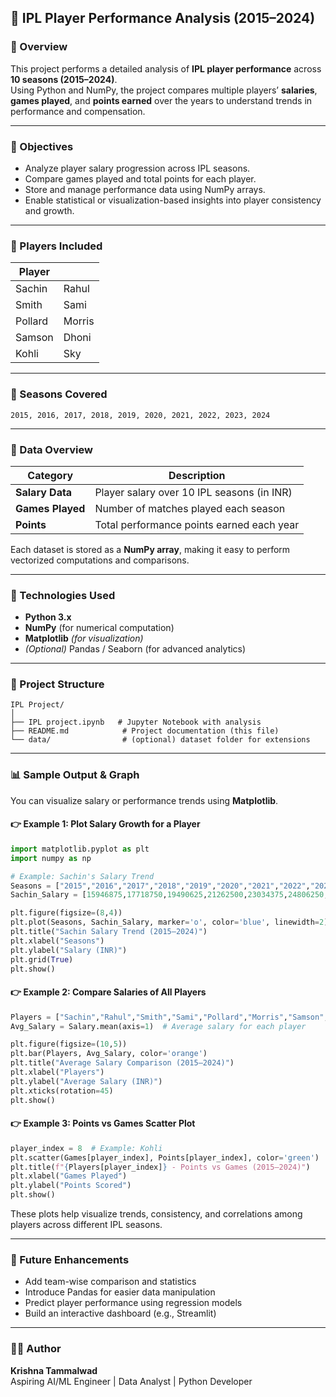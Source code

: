 ## 🏏 IPL Player Performance Analysis (2015–2024)

### 📘 Overview  
This project performs a detailed analysis of **IPL player performance** across **10 seasons (2015–2024)**.  
Using Python and NumPy, the project compares multiple players’ **salaries**, **games played**, and **points earned** over the years to understand trends in performance and compensation.

---

### 🎯 Objectives
- Analyze player salary progression across IPL seasons.  
- Compare games played and total points for each player.  
- Store and manage performance data using NumPy arrays.  
- Enable statistical or visualization-based insights into player consistency and growth.

---

### 👥 Players Included
| Player | |
|--------|-------------|
| Sachin | Rahul |
| Smith | Sami |
| Pollard | Morris |
| Samson | Dhoni |
| Kohli | Sky |

---

### 📆 Seasons Covered
`2015, 2016, 2017, 2018, 2019, 2020, 2021, 2022, 2023, 2024`

---

### 🧮 Data Overview

| Category | Description |
|-----------|--------------|
| **Salary Data** | Player salary over 10 IPL seasons (in INR) |
| **Games Played** | Number of matches played each season |
| **Points** | Total performance points earned each year |

Each dataset is stored as a **NumPy array**, making it easy to perform vectorized computations and comparisons.

---

### 🧰 Technologies Used
- **Python 3.x**
- **NumPy** (for numerical computation)
- **Matplotlib** *(for visualization)*
- *(Optional)* Pandas / Seaborn (for advanced analytics)

---

### 📂 Project Structure
```
IPL Project/
│
├── IPL project.ipynb   # Jupyter Notebook with analysis
├── README.md            # Project documentation (this file)
└── data/                # (optional) dataset folder for extensions
```

---

### 📊 Sample Output & Graph

You can visualize salary or performance trends using **Matplotlib**.

#### 👉 Example 1: Plot Salary Growth for a Player
```python
import matplotlib.pyplot as plt
import numpy as np

# Example: Sachin's Salary Trend
Seasons = ["2015","2016","2017","2018","2019","2020","2021","2022","2023","2024"]
Sachin_Salary = [15946875,17718750,19490625,21262500,23034375,24806250,25244493,27849149,30453805,23500000]

plt.figure(figsize=(8,4))
plt.plot(Seasons, Sachin_Salary, marker='o', color='blue', linewidth=2)
plt.title("Sachin Salary Trend (2015–2024)")
plt.xlabel("Seasons")
plt.ylabel("Salary (INR)")
plt.grid(True)
plt.show()
```

#### 👉 Example 2: Compare Salaries of All Players
```python
Players = ["Sachin","Rahul","Smith","Sami","Pollard","Morris","Samson","Dhoni","Kohli","Sky"]
Avg_Salary = Salary.mean(axis=1)  # Average salary for each player

plt.figure(figsize=(10,5))
plt.bar(Players, Avg_Salary, color='orange')
plt.title("Average Salary Comparison (2015–2024)")
plt.xlabel("Players")
plt.ylabel("Average Salary (INR)")
plt.xticks(rotation=45)
plt.show()
```

#### 👉 Example 3: Points vs Games Scatter Plot
```python
player_index = 8  # Example: Kohli
plt.scatter(Games[player_index], Points[player_index], color='green')
plt.title(f"{Players[player_index]} - Points vs Games (2015–2024)")
plt.xlabel("Games Played")
plt.ylabel("Points Scored")
plt.show()
```

These plots help visualize trends, consistency, and correlations among players across different IPL seasons.

---

### 🚀 Future Enhancements
- Add team-wise comparison and statistics  
- Introduce Pandas for easier data manipulation  
- Predict player performance using regression models  
- Build an interactive dashboard (e.g., Streamlit)

---

### 👨‍💻 Author
**Krishna Tammalwad**  
Aspiring AI/ML Engineer | Data Analyst | Python Developer  
  
